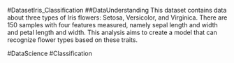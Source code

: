 #DatasetIris_Classification
##DataUnderstanding
This dataset contains data about three types of Iris flowers: Setosa, Versicolor, and Virginica. There are 150 samples with four features measured, namely sepal length and width and petal length and width. This analysis aims to create a model that can recognize flower types based on these traits.

#DataScience #Classification
